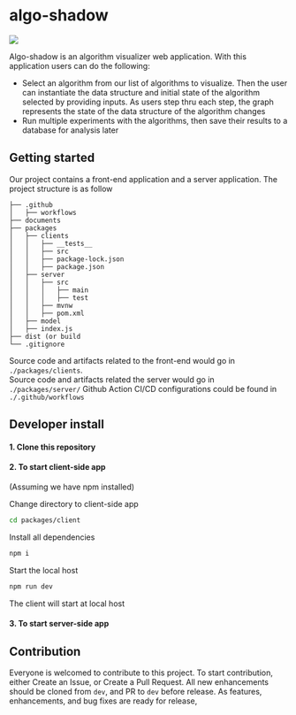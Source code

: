 # algo-shadow

<img src="https://github.com/mytnguyen26/algo-shadow/actions/workflows/node.js.yml/badge.svg"/>

Algo-shadow is an algorithm visualizer web application. With this application users can do the following:
+ Select an algorithm from our list of algorithms to visualize. Then the user can instantiate the data structure and initial state of the algorithm selected by providing inputs. As users step thru each step, the graph represents the state of the data structure of the algorithm changes
+ Run multiple experiments with the algorithms, then save their results to a database for analysis later

## Getting started
Our project contains a front-end application and a server application. The project structure is as follow

```
├── .github
│   ├── workflows
├── documents
├── packages
│   ├── clients
│   │   ├── __tests__
│   │   ├── src
│   │   ├── package-lock.json
│   │   ├── package.json
│   ├── server
│   │   ├── src
│   │   │   ├── main
│   │   │   ├── test
│   │   ├── mvnw
│   │   ├── pom.xml
│   ├── model
│   ├── index.js
├── dist (or build
└── .gitignore
```

Source code and artifacts related to the front-end would go in `./packages/clients`.  
Source code and artifacts related the server would go in `./packages/server/`
Github Action CI/CD configurations could be found in `./.github/workflows`

## Developer install

#### 1. Clone this repository


#### 2. To start client-side app
(Assuming we have npm installed)

Change directory to client-side app

```bash
cd packages/client
```

Install all dependencies

```bash
npm i
```

Start the local host

```bash
npm run dev
```

The client will start at local host

#### 3. To start server-side app

## Contribution
Everyone is welcomed to contribute to this project. To start contribution, either Create an Issue, or Create a Pull Request. All new enhancements should be cloned from `dev`, and PR to `dev` before release. As features, enhancements, and bug fixes are ready for release, 

